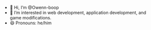 - 👋 Hi, I’m @Owenn-boop
- 👀 I’m interested in web development, application development, and game modifications.
- 😄 Pronouns: he/him
<!---- 🌱 I’m currently learning ...
- 💞️ I’m looking to collaborate on ...
- 📫 How to reach me ...--->
<!---- ⚡ Fun fact: ...--->

<!---
Owenn-boop/Owenn-boop is a ✨ special ✨ repository because its `README.md` (this file) appears on your GitHub profile.
You can click the Preview link to take a look at your changes.
--->
